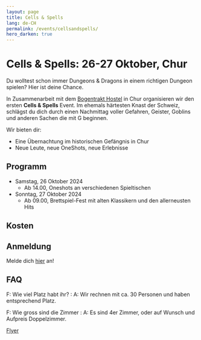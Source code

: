 ```yaml
---
layout: page
title: Cells & Spells
lang: de-CH
permalink: /events/cellsandspells/
hero_darken: true
---
```


# Cells & Spells: 26-27 Oktober, Chur

Du wolltest schon immer Dungeons & Dragons in einem richtigen Dungeon spielen? Hier ist deine Chance.

In Zusammenarbeit mit dem [Bogentrakt Hostel](https://www.bogentrakt.ch/) in Chur organisieren wir den ersten **Cells & Spells** Event. Im ehemals härtesten Knast der Schweiz, schlägst du dich durch einen Nachmittag voller Gefahren, Geister, Goblins und anderen Sachen die mit G beginnen.

Wir bieten dir:

- Eine Übernachtung im historischen Gefängnis in Chur
- Neue Leute, neue OneShots, neue Erlebnisse

## Programm

- Samstag, 26 Oktober 2024
  - Ab 14.00, Oneshots an verschiedenen Spieltischen
- Sonntag, 27 Oktober 2024
  - Ab 09.00, Brettspiel-Fest mit alten Klassikern und den allerneusten Hits

## Kosten

## Anmeldung

Melde dich [hier]() an!

## FAQ

F: Wie viel Platz habt ihr?
: A: Wir rechnen mit ca. 30 Personen und haben entsprechend Platz.

F: Wie gross sind die Zimmer
: A: Es sind 4er Zimmer, oder auf Wunsch und Aufpreis Doppelzimmer.

[Flyer](/assets/other/cells_and_spells_flyer.pdf)
